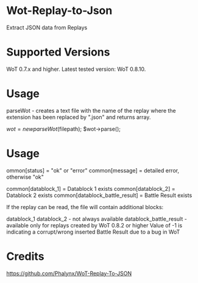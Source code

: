 Wot-Replay-to-Json
==================

Extract JSON data from Replays


Supported Versions
==================
WoT 0.7.x and higher.
Latest tested version: WoT 0.8.10.

Usage
==================

parseWot - creates a text file with the name of the replay where the extension has been replaced by ".json" and returns array.

$wot = new parseWot($filepath);
$wot->parse();

Usage
==================
ommon[status] = "ok" or "error"
common[message] = detailed error, otherwise "ok"

common[datablock_1] = Datablock 1 exists
common[datablock_2] = Datablock 2 exists
common[datablock_battle_result] = Battle Result exists

If the replay can be read, the file will contain additional blocks:

datablock_1
datablock_2 - not always available
datablock_battle_result - available only for replays created by WoT 0.8.2 or higher Value of -1 is indicating a corrupt/wrong inserted Battle Result due to a bug in WoT

Credits
==================
https://github.com/Phalynx/WoT-Replay-To-JSON